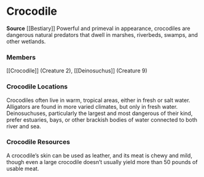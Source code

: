 ﻿---
creature_family: Crocodile
id: '24'
name: Crocodile
rarity: Common
source: '[[DATABASE/source/Bestiary|Bestiary]]'
trait: null
type: Creature Family

---
# Crocodile

**Source** [[Bestiary]]
Powerful and primeval in appearance, crocodiles are dangerous natural predators that dwell in marshes, riverbeds, swamps, and other wetlands.

### Members

[[Crocodile]] (Creature 2), [[Deinosuchus]] (Creature 9)

###  Crocodile Locations

Crocodiles often live in warm, tropical areas, either in fresh or salt water. Alligators are found in more varied climates, but only in fresh water. Deinosuchuses, particularly the largest and most dangerous of their kind, prefer estuaries, bays, or other brackish bodies of water connected to both river and sea.

###  Crocodile Resources

A crocodile’s skin can be used as leather, and its meat is chewy and mild, though even a large crocodile doesn’t usually yield more than 50 pounds of usable meat.
